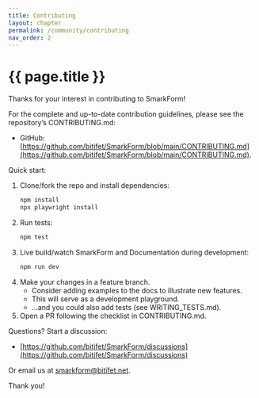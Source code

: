 ```yaml
---
title: Contributing
layout: chapter
permalink: /community/contributing
nav_order: 2
---
```


# {{ page.title }}

Thanks for your interest in contributing to SmarkForm!

For the complete and up-to-date contribution guidelines, please see the repository’s CONTRIBUTING.md:
- GitHub:
[https://github.com/bitifet/SmarkForm/blob/main/CONTRIBUTING.md](https://github.com/bitifet/SmarkForm/blob/main/CONTRIBUTING.md).

Quick start:
1. Clone/fork the repo and install dependencies:
   ```bash
   npm install
   npx playwright install
   ```
2. Run tests:
   ```bash
   npm test
   ```
3. Live build/watch SmarkForm and Documentation during development:
   ```bash
   npm run dev
   ```
4. Make your changes in a feature branch.
   - Consider adding examples to the docs to illustrate new features.
   - This will serve as a development playground.
   - ...and you could also add tests (see WRITING_TESTS.md).
5. Open a PR following the checklist in CONTRIBUTING.md.

Questions? Start a discussion:
- [https://github.com/bitifet/SmarkForm/discussions](https://github.com/bitifet/SmarkForm/discussions)

Or email us at [smarkform@bitifet.net](mailto:smarkform@bitifet.net).

Thank you!
